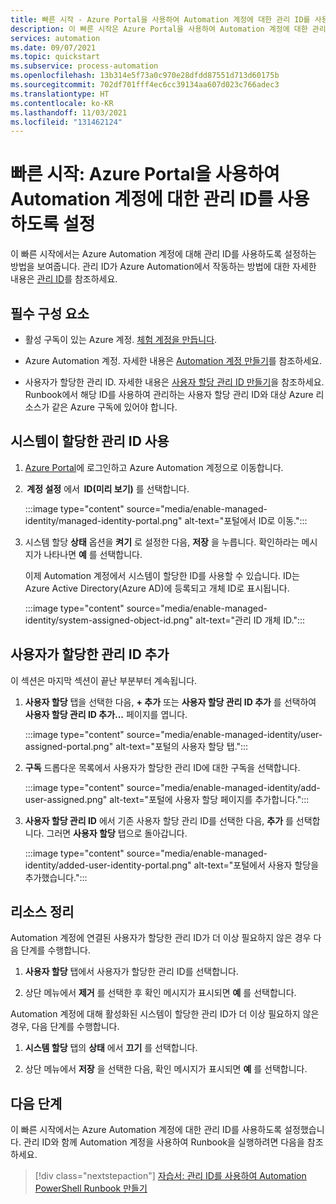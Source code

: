 ```yaml
---
title: 빠른 시작 - Azure Portal을 사용하여 Automation 계정에 대한 관리 ID를 사용하도록 설정합니다.
description: 이 빠른 시작은 Azure Portal을 사용하여 Automation 계정에 대한 관리 ID를 사용하도록 설정하는 데 도움이 됩니다.
services: automation
ms.date: 09/07/2021
ms.topic: quickstart
ms.subservice: process-automation
ms.openlocfilehash: 13b314e5f73a0c970e28dfdd87551d713d60175b
ms.sourcegitcommit: 702df701fff4ec6cc39134aa607d023c766adec3
ms.translationtype: HT
ms.contentlocale: ko-KR
ms.lasthandoff: 11/03/2021
ms.locfileid: "131462124"
---
```

# <a name="quickstart-enable-managed-identities-for-your-automation-account-using-the-azure-portal"></a>빠른 시작: Azure Portal을 사용하여 Automation 계정에 대한 관리 ID를 사용하도록 설정

이 빠른 시작에서는 Azure Automation 계정에 대해 관리 ID를 사용하도록 설정하는 방법을 보여줍니다. 관리 ID가 Azure Automation에서 작동하는 방법에 대한 자세한 내용은 [관리 ID](../automation-security-overview.md#managed-identities)를 참조하세요.

## <a name="prerequisites"></a>필수 구성 요소

- 활성 구독이 있는 Azure 계정. [체험 계정을 만듭니다](https://azure.microsoft.com/free/?WT.mc_id=A261C142F).

- Azure Automation 계정. 자세한 내용은 [Automation 계정 만들기](create-account-portal.md)를 참조하세요.

- 사용자가 할당한 관리 ID. 자세한 내용은 [사용자 할당 관리 ID 만들기](../../active-directory/managed-identities-azure-resources/how-to-manage-ua-identity-portal.md#create-a-user-assigned-managed-identity)을 참조하세요. Runbook에서 해당 ID를 사용하여 관리하는 사용자 할당 관리 ID와 대상 Azure 리소스가 같은 Azure 구독에 있어야 합니다.

## <a name="enable-system-assigned-managed-identity"></a>시스템이 할당한 관리 ID 사용

1. [Azure Portal](https://portal.azure.com)에 로그인하고 Azure Automation 계정으로 이동합니다.

1.  **계정 설정** 에서  **ID(미리 보기)** 를 선택합니다.

   :::image type="content" source="media/enable-managed-identity/managed-identity-portal.png" alt-text="포털에서 ID로 이동.":::

1. 시스템 할당 **상태** 옵션을 **켜기** 로 설정한 다음, **저장** 을 누릅니다. 확인하라는 메시지가 나타나면 **예** 를 선택합니다.

   이제 Automation 계정에서 시스템이 할당한 ID를 사용할 수 있습니다. ID는 Azure Active Directory(Azure AD)에 등록되고 개체 ID로 표시됩니다.

   :::image type="content" source="media/enable-managed-identity/system-assigned-object-id.png" alt-text="관리 ID 개체 ID.":::

## <a name="add-user-assigned-managed-identity"></a>사용자가 할당한 관리 ID 추가

이 섹션은 마지막 섹션이 끝난 부분부터 계속됩니다.

1. **사용자 할당** 탭을 선택한 다음, **+ 추가** 또는 **사용자 할당 관리 ID 추가** 를 선택하여 **사용자 할당 관리 ID 추가...** 페이지를 엽니다.

   :::image type="content" source="media/enable-managed-identity/user-assigned-portal.png" alt-text="포털의 사용자 할당 탭.":::

1. **구독** 드롭다운 목록에서 사용자가 할당한 관리 ID에 대한 구독을 선택합니다.

   :::image type="content" source="media/enable-managed-identity/add-user-assigned.png" alt-text="포털에 사용자 할당 페이지를 추가합니다.":::

1. **사용자 할당 관리 ID** 에서 기존 사용자 할당 관리 ID를 선택한 다음, **추가** 를 선택합니다. 그러면 **사용자 할당** 탭으로 돌아갑니다.

   :::image type="content" source="media/enable-managed-identity/added-user-identity-portal.png" alt-text="포털에서 사용자 할당을 추가했습니다.":::

## <a name="clean-up-resources"></a>리소스 정리

Automation 계정에 연결된 사용자가 할당한 관리 ID가 더 이상 필요하지 않은 경우 다음 단계를 수행합니다.

1. **사용자 할당** 탭에서 사용자가 할당한 관리 ID를 선택합니다.

1. 상단 메뉴에서 **제거** 를 선택한 후 확인 메시지가 표시되면 **예** 를 선택합니다.

Automation 계정에 대해 활성화된 시스템이 할당한 관리 ID가 더 이상 필요하지 않은 경우, 다음 단계를 수행합니다.

1. **시스템 할당** 탭의 **상태** 에서 **끄기** 를 선택합니다.

1. 상단 메뉴에서 **저장** 을 선택한 다음, 확인 메시지가 표시되면 **예** 를 선택합니다.

## <a name="next-steps"></a>다음 단계

이 빠른 시작에서는 Azure Automation 계정에 대한 관리 ID를 사용하도록 설정했습니다. 관리 ID와 함께 Automation 계정을 사용하여 Runbook을 실행하려면 다음을 참조하세요.

> [!div class="nextstepaction"]
> [자습서: 관리 ID를 사용하여 Automation PowerShell Runbook 만들기](../learn/powershell-runbook-managed-identity.md)